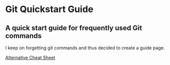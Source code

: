 # Git Quickstart Guide
## A quick start guide for frequently used Git commands  
I keep on forgetting git commands and thus decided to create a guide page.  

[Alternative Cheat Sheet](https://gist.github.com/hofmannsven/6814451)

